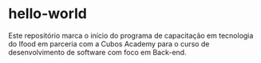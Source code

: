 # hello-world

Este repositório marca o início do programa de capacitação em tecnologia do Ifood em parceria com a Cubos Academy
para o curso de desenvolvimento de software com foco em Back-end. 
